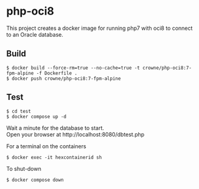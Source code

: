 # php-oci8

This project creates a docker image for running php7 with oci8 to connect to an Oracle database.  

## Build

```shell
$ docker build --force-rm=true --no-cache=true -t crowne/php-oci8:7-fpm-alpine -f Dockerfile .
$ docker push crowne/php-oci8:7-fpm-alpine
```

## Test

```shell
$ cd test
$ docker compose up -d
```

Wait a minute for the database to start.  
Open your browser at http://localhost:8080/dbtest.php

For a terminal on the containers
```shell
$ docker exec -it hexcontainerid sh
```

To shut-down
```shell
$ docker compose down
```
